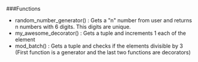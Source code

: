 ###Functions

- random_number_generator() : Gets a "n" number from user and returns n numbers with 6 digits. This digits are unique.
- my_awesome_decorator() : Gets a tuple and increments 1 each of the element
- mod_batch() : Gets a tuple and checks if the elements divisible by 3
(First function is a generator and the last two functions are decorators)
